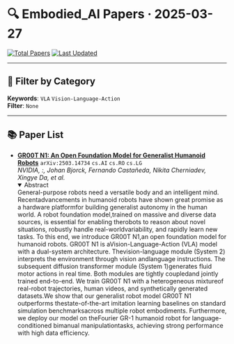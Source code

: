 # 🔍 Embodied_AI Papers · 2025-03-27

[![Total Papers](https://img.shields.io/badge/Papers-1-2688EB)]()
[![Last Updated](https://img.shields.io/badge/dynamic/json?url=https://api.github.com/repos/tavish9/awesome-daily-AI-arxiv/commits/main&query=%24.commit.author.date&label=updated&color=orange)]()

---

## 📌 Filter by Category
**Keywords**: `VLA` `Vision-Language-Action`  
**Filter**: `None`

---

## 📚 Paper List

- **[GR00T N1: An Open Foundation Model for Generalist Humanoid Robots](http://arxiv.org/abs/2503.14734v2)**  `arXiv:2503.14734`  `cs.AI` `cs.RO` `cs.LG`  
  _NVIDIA, :, Johan Bjorck, Fernando Castañeda, Nikita Cherniadev, Xingye Da, et al._
  <details open><summary>Abstract</summary>
  General-purpose robots need a versatile body and an intelligent mind. Recentadvancements in humanoid robots have shown great promise as a hardware platformfor building generalist autonomy in the human world. A robot foundation model,trained on massive and diverse data sources, is essential for enabling therobots to reason about novel situations, robustly handle real-worldvariability, and rapidly learn new tasks. To this end, we introduce GR00T N1,an open foundation model for humanoid robots. GR00T N1 is aVision-Language-Action (VLA) model with a dual-system architecture. Thevision-language module (System 2) interprets the environment through vision andlanguage instructions. The subsequent diffusion transformer module (System 1)generates fluid motor actions in real time. Both modules are tightly coupledand jointly trained end-to-end. We train GR00T N1 with a heterogeneous mixtureof real-robot trajectories, human videos, and synthetically generated datasets.We show that our generalist robot model GR00T N1 outperforms thestate-of-the-art imitation learning baselines on standard simulation benchmarksacross multiple robot embodiments. Furthermore, we deploy our model on theFourier GR-1 humanoid robot for language-conditioned bimanual manipulationtasks, achieving strong performance with high data efficiency.
  </details>
